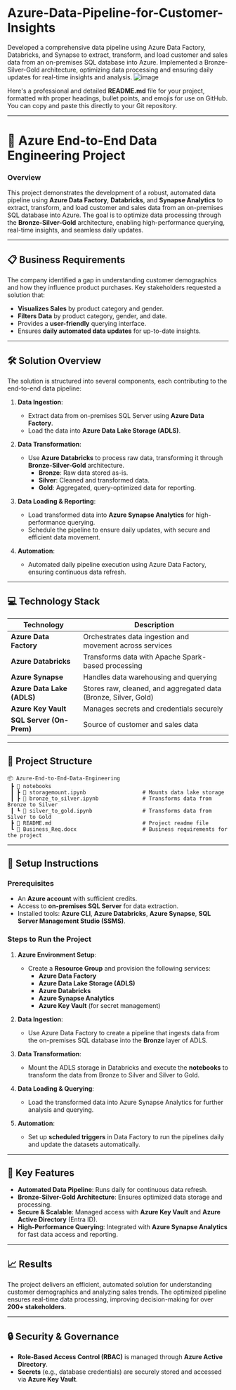 # Azure-Data-Pipeline-for-Customer-Insights
Developed a comprehensive data pipeline using Azure Data Factory, Databricks, and Synapse to extract, transform, and load customer and sales data from an on-premises SQL database into Azure. Implemented a Bronze-Silver-Gold architecture, optimizing data processing and ensuring daily updates for real-time insights and analysis.
![image](https://github.com/user-attachments/assets/7810391e-b3f6-454b-8905-80b81a14da0d)

Here's a professional and detailed **README.md** file for your project, formatted with proper headings, bullet points, and emojis for use on GitHub. You can copy and paste this directly to your Git repository.

---

# 🚀 Azure End-to-End Data Engineering Project

### **Overview**
This project demonstrates the development of a robust, automated data pipeline using **Azure Data Factory**, **Databricks**, and **Synapse Analytics** to extract, transform, and load customer and sales data from an on-premises SQL database into Azure. The goal is to optimize data processing through the **Bronze-Silver-Gold** architecture, enabling high-performance querying, real-time insights, and seamless daily updates. 

---

## 📋 **Business Requirements**

The company identified a gap in understanding customer demographics and how they influence product purchases. Key stakeholders requested a solution that:
- **Visualizes Sales** by product category and gender.
- **Filters Data** by product category, gender, and date.
- Provides a **user-friendly** querying interface.
- Ensures **daily automated data updates** for up-to-date insights.

---

## 🛠️ **Solution Overview**
The solution is structured into several components, each contributing to the end-to-end data pipeline:

1. **Data Ingestion**:
   - Extract data from on-premises SQL Server using **Azure Data Factory**.
   - Load the data into **Azure Data Lake Storage (ADLS)**.

2. **Data Transformation**:
   - Use **Azure Databricks** to process raw data, transforming it through **Bronze-Silver-Gold** architecture.
     - **Bronze**: Raw data stored as-is.
     - **Silver**: Cleaned and transformed data.
     - **Gold**: Aggregated, query-optimized data for reporting.

3. **Data Loading & Reporting**:
   - Load transformed data into **Azure Synapse Analytics** for high-performance querying.
   - Schedule the pipeline to ensure daily updates, with secure and efficient data movement.

4. **Automation**:
   - Automated daily pipeline execution using Azure Data Factory, ensuring continuous data refresh.

---

## 💻 **Technology Stack**

| Technology              | Description                                                  |
|-------------------------|--------------------------------------------------------------|
| **Azure Data Factory**   | Orchestrates data ingestion and movement across services     |
| **Azure Databricks**     | Transforms data with Apache Spark-based processing           |
| **Azure Synapse**        | Handles data warehousing and querying                        |
| **Azure Data Lake (ADLS)**| Stores raw, cleaned, and aggregated data (Bronze, Silver, Gold) |
| **Azure Key Vault**      | Manages secrets and credentials securely                     |
| **SQL Server (On-Prem)** | Source of customer and sales data                            |

---

## 📂 **Project Structure**

```
📦 Azure-End-to-End-Data-Engineering
 ┣ 📂 notebooks
 ┃ ┣ 📜 storagemount.ipynb                  # Mounts data lake storage
 ┃ ┣ 📜 bronze_to_silver.ipynb              # Transforms data from Bronze to Silver
 ┃ ┗ 📜 silver_to_gold.ipynb                # Transforms data from Silver to Gold
 ┣ 📜 README.md                             # Project readme file
 ┗ 📜 Business_Req.docx                     # Business requirements for the project
```

---

## 🚀 **Setup Instructions**

### **Prerequisites**
- An **Azure account** with sufficient credits.
- Access to **on-premises SQL Server** for data extraction.
- Installed tools: **Azure CLI**, **Azure Databricks**, **Azure Synapse**, **SQL Server Management Studio (SSMS)**.

### **Steps to Run the Project**

1. **Azure Environment Setup**:
   - Create a **Resource Group** and provision the following services:
     - **Azure Data Factory**
     - **Azure Data Lake Storage (ADLS)**
     - **Azure Databricks**
     - **Azure Synapse Analytics**
     - **Azure Key Vault** (for secret management)

2. **Data Ingestion**:
   - Use Azure Data Factory to create a pipeline that ingests data from the on-premises SQL database into the **Bronze** layer of ADLS.

3. **Data Transformation**:
   - Mount the ADLS storage in Databricks and execute the **notebooks** to transform the data from Bronze to Silver and Silver to Gold.
   
4. **Data Loading & Querying**:
   - Load the transformed data into Azure Synapse Analytics for further analysis and querying.

5. **Automation**:
   - Set up **scheduled triggers** in Data Factory to run the pipelines daily and update the datasets automatically.

---

## 🎯 **Key Features**
- **Automated Data Pipeline**: Runs daily for continuous data refresh.
- **Bronze-Silver-Gold Architecture**: Ensures optimized data storage and processing.
- **Secure & Scalable**: Managed access with **Azure Key Vault** and **Azure Active Directory** (Entra ID).
- **High-Performance Querying**: Integrated with **Azure Synapse Analytics** for fast data access and reporting.

---

## 📈 **Results**

The project delivers an efficient, automated solution for understanding customer demographics and analyzing sales trends. The optimized pipeline ensures real-time data processing, improving decision-making for over **200+ stakeholders**.

---

## 🔒 **Security & Governance**
- **Role-Based Access Control (RBAC)** is managed through **Azure Active Directory**.
- **Secrets** (e.g., database credentials) are securely stored and accessed via **Azure Key Vault**.


